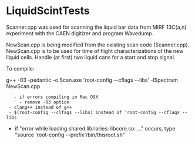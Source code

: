 # LiquidScintTests

Scanner.cpp was used for scanning the liquid bar data from MIRF 13C(a,n) experiment with the CAEN digitizer and program Wavedump.

NewScan.cpp is being modified from the existing scan code (Scanner.cpp). NewScan.cpp is to be used for time of flight characterizations of the new liquid cells. Handle (at first) two liquid cans for a start and stop signal.

To compile:

   g++ -03 -pedantic -o Scan.exe 'root-config --cflags --libs' -lSpectrum NewScan.cpp

       - if errors compiling in Mac OSX
       	 - remove -03 option
	 - clang++ instead of g++
	 - $(root-config --clfags --libs) instead of 'root-config --cflags --libs

- if "error while loading shared libriaries: libcore.so: ..." occurs, type "source 'root-config --prefix'/bin/thisroot.sh"